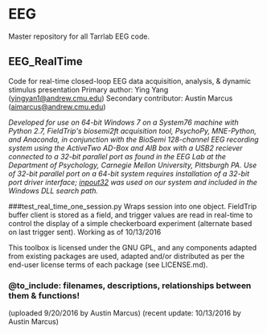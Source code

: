 # EEG

Master repository for all Tarrlab EEG code.

## EEG_RealTime
Code for real-time closed-loop EEG data acquisition, analysis, &amp; dynamic stimulus presentation
Primary author: Ying Yang (yingyan1@andrew.cmu.edu)
Secondary contributor: Austin Marcus (aimarcus@andrew.cmu.edu)

*Developed for use on 64-bit Windows 7 on a System76 machine with Python 2.7, FieldTrip's biosemi2ft acquisition tool, PsychoPy, MNE-Python, and Anaconda, in conjunction with the BioSemi 128-channel EEG recording system using the ActiveTwo AD-Box and AIB box with a USB2 reciever connected to a 32-bit parallel port as found in the EEG Lab at the Department of Psychology, Carnegie Mellon University, Pittsburgh PA. Use of 32-bit parallel port on a 64-bit system requires installation of a 32-bit port driver interface; [inpout32](http://www.highrez.co.uk/downloads/inpout32/) was used on our system and included in the Windows DLL search path.*

###test_real_time_one_session.py
Wraps session into one object. FieldTrip buffer client is stored as a field, and trigger values are read in real-time to control the display of a simple checkerboard experiment (alternate based on last trigger sent).
Working as of 10/13/2016

This toolbox is licensed under the GNU GPL, and any components adapted from existing packages are used, adapted and/or distributed as per the end-user license terms of each package (see LICENSE.md).

### @to_include: filenames, descriptions, relationships between them & functions!

(uploaded 9/20/2016 by Austin Marcus)
(recent update: 10/13/2016 by Austin Marcus)

##
